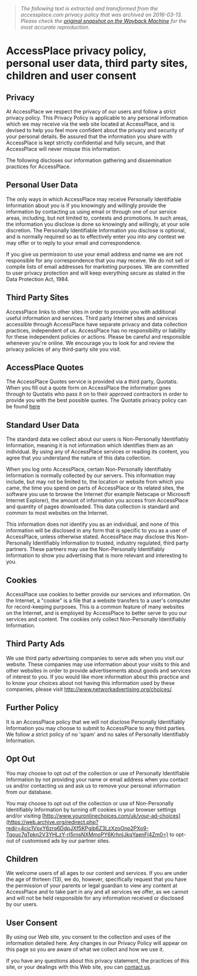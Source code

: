> *The following text is extracted and transformed from the accessplace.com privacy policy that was archived on 2016-03-13. Please check the [original snapshot on the Wayback Machine](https://web.archive.org/web/20160313134138id_/http%3A//www.accessplace.com/privacy.htm) for the most accurate reproduction.*

# AccessPlace privacy policy, personal user data, third party sites, children and user consent

## Privacy

At AccessPlace we respect the privacy of our users and follow a strict privacy policy. This Privacy Policy is applicable to any personal information which we may receive via the web site located at AccessPlace, and is devised to help you feel more confident about the privacy and security of your personal details. Be assured that the information you share with AccessPlace is kept strictly confidential and fully secure, and that AccessPlace will never misuse this information.

The following discloses our information gathering and dissemination practices for AccessPlace. 

## Personal User Data

The only ways in which AccessPlace may receive Personally Identifiable Information about you is if you knowingly and willingly provide the information by contacting us using email or through one of our service areas, including, but not limited to, contests and promotions. In such areas, the information you disclose is done so knowingly and willingly, at your sole discretion. The Personally Identifiable Information you disclose is optional, and is normally required so as to effectively enter you into any contest we may offer or to reply to your email and correspondence. 

If you give us permission to use your email address and name we are not responsible for any correspondence that you may receive. We do not sell or compile lists of email addresses for marketing purposes. We are committed to user privacy protection and will keep everything secure as stated in the Data Protection Act, 1984. 

## Third Party Sites

AccessPlace links to other sites in order to provide you with additional useful information and services. Third party Internet sites and services accessible through AccessPlace have separate privacy and data collection practices, independent of us. AccessPlace has no responsibility or liability for these independent policies or actions. Please be careful and responsible whenever you're online. We encourage you to look for and review the privacy policies of any third-party site you visit. 

## AccessPlace Quotes

The AccessPlace Quotes service is provided via a third party, Quotatis. When you fill out a quote form on AccessPlace the information goes through to Quotatis who pass it on to their approved contractors in order to provide you with the best possible quotes. The Quotatis privacy policy can be found [here](http://www.quotatis.co.uk/privacy_policy.html)

## Standard User Data

The standard data we collect about our users is Non-Personally Identifiably Information, meaning it is not information which identifies them as an individual. By using any of AccessPlace services or reading its content, you agree that you understand the nature of this data collection. 

When you log onto AccessPlace, certain Non-Personally Identifiably Information is normally collected by our servers. This information may include, but may not be limited to, the location or website from which you came, the time you spend on parts of AccessPlace or its related sites, the software you use to browse the Internet (for example Netscape or Microsoft Internet Explorer), the amount of information you access from AccessPlace and quantity of pages downloaded. This data collection is standard and common to most websites on the Internet. 

This information does not identify you as an individual, and none of this information will be disclosed in any form that is specific to you as a user of AccessPlace, unless otherwise stated. AccessPlace may disclose this Non-Personally Identifiably Information to trusted, industry regulated, third party partners. These partners may use the Non-Personally Identifiably Information to show you advertising that is more relevant and interesting to you. 

## Cookies

AccessPlace use cookies to better provide our services and information. On the Internet, a "cookie" is a file that a website transfers to a user's computer for record-keeping purposes. This is a common feature of many websites on the Internet, and is employed by AccessPlace to better serve to you our services and content. The cookies only collect Non-Personally Identifiably Information. 

## Third Party Ads

We use third party advertising companies to serve ads when you visit our website. These companies may use information about your visits to this and other websites in order to provide advertisements about goods and services of interest to you. If you would like more information about this practice and to know your choices about not having this information used by these companies, please visit http://www.networkadvertising.org/choices/.

## Further Policy

It is an AccessPlace policy that we will not disclose Personally Identifiably Information you may choose to submit to AccessPlace to any third parties. We follow a strict policy of no 'spam' and no sales of Personally Identifiably Information. 

## Opt Out

You may choose to opt out of the collection or use of Personally Identifiable Information by not providing your name or email address when you contact us and/or contacting us and ask us to remove your personal information from our database. 

You may choose to opt out of the collection or use of Non-Personally Identifiably Information by turning off cookies in your browser settings and/or visiting [http://www.youronlinechoices.com/uk/your-ad-choices](https://web.archive.org/redirect.php?redir=4cjc1VpxY6zrq6DdpJXf5KPgib6Z3LzXzoOnp2PXo9-Tqouc7qTpkn2V3YHLzY-rl5rnsNXMmoPY6KrhnIJkqYaenFl4Zm0=) to opt-out of customised ads by our partner sites.

## Children

We welcome users of all ages to our content and services. If you are under the age of thirteen (13), we do, however, specifically request that you have the permission of your parents or legal guardian to view any content at AccessPlace and to take part in any and all services we offer, as we cannot and will not be held responsible for any information received or disclosed by our users. 

## User Consent

By using our Web site, you consent to the collection and uses of the information detailed here. Any changes in our Privacy Policy will appear on this page so you are aware of what we collect and how we use it. 

If you have any questions about this privacy statement, the practices of this site, or your dealings with this Web site, you can [contact us](http://www.accessplace.com/about.htm#contact).
